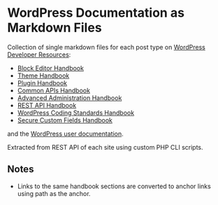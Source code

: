 # WordPress Documentation as Markdown Files

Collection of single markdown files for each post type on [WordPress Developer Resources](https://developer.wordpress.org):

- [Block Editor Handbook](https://developer.wordpress.org/block-editor/)
- [Theme Handbook](https://developer.wordpress.org/themes/)
- [Plugin Handbook](https://developer.wordpress.org/plugins/)
- [Common APIs Handbook](https://developer.wordpress.org/apis/)
- [Advanced Administration Handbook](https://developer.wordpress.org/advanced-administration/)
- [REST API Handbook](https://developer.wordpress.org/rest-api/)
- [WordPress Coding Standards Handbook](https://developer.wordpress.org/coding-standards/)
- [Secure Custom Fields Handbook](https://developer.wordpress.org/secure-custom-fields/)

and the [WordPress user documentation](https://wordpress.org/documentation/).

Extracted from REST API of each site using custom PHP CLI scripts. 

## Notes

- Links to the same handbook sections are converted to anchor links using path as the anchor.

